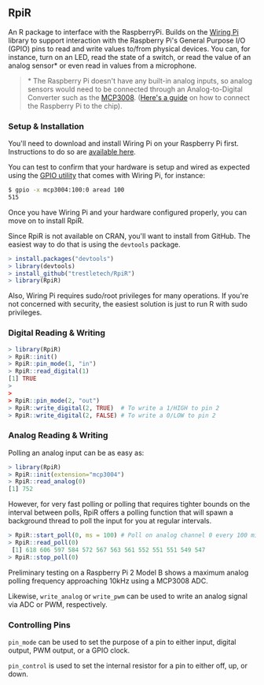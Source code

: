 
## RpiR

An R package to interface with the RaspberryPi. Builds on the [Wiring Pi](wiringpi.com) library to support interaction with the Raspberry Pi's General Purpose I/O (GPIO) pins to read and write values to/from physical devices. You can, for instance, turn on an LED, read the state of a switch, or read the value of an analog sensor\* or even read in values from a microphone.

> \* The Raspberry Pi doesn't have any built-in analog inputs, so analog sensors would need to be connected through an Analog-to-Digital Converter such as the [MCP3008](http://www.adafruit.com/products/856). ([Here's a guide](http://www.raspberrypi-spy.co.uk/2013/10/analogue-sensors-on-the-raspberry-pi-using-an-mcp3008/) on how to connect the Raspberry Pi to the chip).

### Setup & Installation

You'll need to download and install Wiring Pi on your Raspberry Pi first. Instructions to do so are [available here](http://wiringpi.com/download-and-install/).

You can test to confirm that your hardware is setup and wired as expected using the [GPIO utility](http://wiringpi.com/the-gpio-utility/) that comes with Wiring Pi, for instance:

```bash
$ gpio -x mcp3004:100:0 aread 100
515
```

Once you have Wiring Pi and your hardware configured properly, you can move on to install RpiR.

Since RpiR is not available on CRAN, you'll want to install from GitHub. The easiest way to do that is using the `devtools` package.

```r
> install.packages("devtools")
> library(devtools)
> install_github("trestletech/RpiR")
> library(RpiR)
```

Also, Wiring Pi requires sudo/root privileges for many operations. If you're not concerned with security, the easiest solution is just to run R with sudo privileges.

### Digital Reading & Writing

```r
> library(RpiR)
> RpiR::init()
> RpiR::pin_mode(1, "in")
> RpiR::read_digital(1)
[1] TRUE
>
>
> RpiR::pin_mode(2, "out")
> RpiR::write_digital(2, TRUE)  # To write a 1/HIGH to pin 2
> RpiR::write_digital(2, FALSE) # To write a 0/LOW to pin 2
```

### Analog Reading & Writing

Polling an analog input can be as easy as:

```r
> library(RpiR)
> RpiR::init(extension="mcp3004")
> RpiR::read_analog(0)
[1] 752
```

However, for very fast polling or polling that requires tighter bounds on the interval between polls, RpiR offers a polling function that will spawn a background thread to poll the input for you at regular intervals. 

```r
> RpiR::start_poll(0, ms = 100) # Poll on analog channel 0 every 100 milliseconds
> RpiR::read_poll(0)
 [1] 618 606 597 584 572 567 563 561 552 551 551 549 547
> RpiR::stop_poll(0)
```

Preliminary testing on a Raspberry Pi 2 Model B shows a maximum analog polling frequency approaching 10kHz using a MCP3008 ADC.

Likewise, `write_analog` or `write_pwm` can be used to write an analog signal via ADC or PWM, respectively.

### Controlling Pins

`pin_mode` can be used to set the purpose of a pin to either input, digital output, PWM output, or a GPIO clock.

`pin_control` is used to set the internal resistor for a pin to either off, up, or down.
